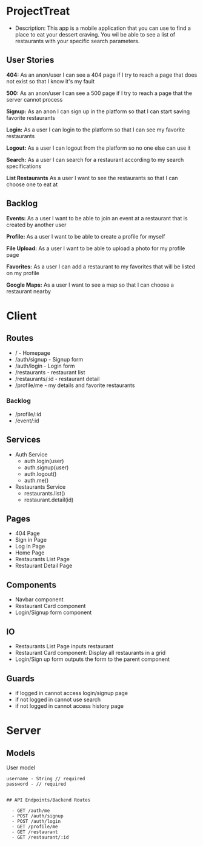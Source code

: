 # ProjectTreat

- Description: This app is a mobile application that you can use to find a place to eat your dessert craving. You wil be able   to see a list of restaurants with your specific search parameters.

## User Stories

  **404:** As an anon/user I can see a 404 page if I try to reach a page that does not exist so that I know it's my fault
  
  **500:** As an anon/user I can see a 500 page if I try to reach a page that the server cannot process
  
  **Signup:** As an anon I can sign up in the platform so that I can start saving favorite restaurants
  
  **Login:** As a user I can login to the platform so that I can see my favorite restaurants
  
  **Logout:** As a user I can logout from the platform so no one else can use it
  
  **Search:** As a user I can search for a restaurant according to my search specifications

  **List Restaurants** As a user I want to see the restaurants so that I can choose one to eat at
  

## Backlog

  **Events:** As a user I want to be able to join an event at a restaurant that is created by another user
  
  **Profile:** As a user I want to be able to create a profile for myself
  
  **File Upload:** As a user I want to be able to upload a photo for my profile page
  
  **Favorites:** As a user I can add a restaurant to my favorites that will be listed on my profile

  **Google Maps:** As a user I want to see a map so that I can choose a restaurant nearby
  
# Client

## Routes

  - / - Homepage
  - /auth/signup - Signup form
  - /auth/login - Login form
  - /restaurants - restaurant list
  - /restaurants/:id - restaurant detail
  - /profile/me - my details and favorite restaurants

  ### Backlog

  - /profile/:id
  - /event/:id

## Services

- Auth Service
  - auth.login(user)
  - auth.signup(user)
  - auth.logout()
  - auth.me()
- Restaurants Service
  - restaurants.list()
  - restaurant.detail(id)   

## Pages

- 404 Page
- Sign in Page
- Log in Page
- Home Page
- Restaurants List Page
- Restaurant Detail Page

## Components

- Navbar component
- Restaurant Card component
- Login/Signup form component

## IO

- Restaurants List Page inputs restaurant 
- Restaurant Card component: Display all restaurants in a grid
- Login/Sign up form outputs the form to the parent component

## Guards

- if logged in cannot access login/signup page
- if not logged in cannot use search
- if not logged in cannot access history page

# Server

## Models

  User model

  ```
  username - String // required
  password - // required
  ```

```

## API Endpoints/Backend Routes

  - GET /auth/me
  - POST /auth/signup
  - POST /auth/login
  - GET /profile/me
  - GET /restaurant
  - GET /restaurant/:id
